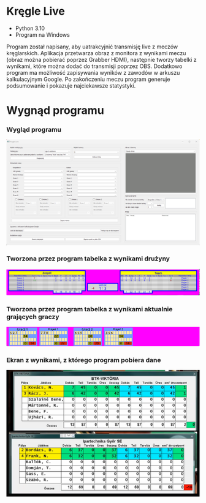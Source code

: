 # Kręgle Live

- Python 3.10
- Program na Windows

Program został napisany, aby uatrakcyjnić transmisję live z meczów kręglarskich. Aplikacja przetwarza obraz z monitora z wynikami meczu (obraz można pobierać poprzez Grabber HDMI), następnie tworzy tabelki z wynikami, które można dodać do transmisji poprzez OBS. Dodatkowo program ma możliwość zapisywania wyników z zawodów w arkuszu kalkulacyjnym Google. Po zakończeniu meczu program generuje podsumowanie i pokazuje najciekawsze statystyki.

# Wygnąd programu
### Wygląd programu
![](screenshots/ss1.png)

### Tworzona przez program tabelka z wynikami drużyny
![](screenshots/ss2.png) 

### Tworzona przez program tabelka z wynikami aktualnie grających graczy
![](screenshots/ss3.png)

### Ekran z wynikami, z którego program pobiera dane
![](screenshots/ss4.png)